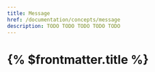 ```yaml
---
title: Message
href: /documentation/concepts/message
description: TODO TODO TODO TODO TODO
---
```


# {% $frontmatter.title %}

